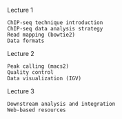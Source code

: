 Lecture 1

    ChIP-seq technique introduction
    ChIP-seq data analysis strategy
    Read mapping (bowtie2)
    Data formats

Lecture 2

    Peak calling (macs2)
    Quality control
    Data visualization (IGV)

Lecture 3

    Downstream analysis and integration
    Web-based resources
